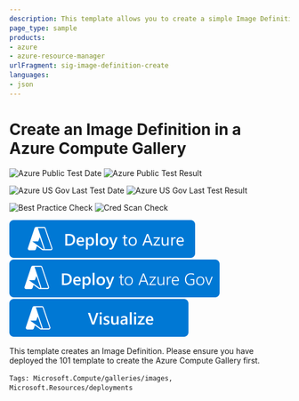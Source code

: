 ```yaml
---
description: This template allows you to create a simple Image Definition in a Azure Compute Gallery. Please ensure that you have run the Shared Image Gallery 101 Template before you deploy this.
page_type: sample
products:
- azure
- azure-resource-manager
urlFragment: sig-image-definition-create
languages:
- json
---
```

# Create an Image Definition in a Azure Compute Gallery

![Azure Public Test Date](https://azurequickstartsservice.blob.core.windows.net/badges/quickstarts/microsoft.compute/sig-image-definition-create/PublicLastTestDate.svg)
![Azure Public Test Result](https://azurequickstartsservice.blob.core.windows.net/badges/quickstarts/microsoft.compute/sig-image-definition-create/PublicDeployment.svg)

![Azure US Gov Last Test Date](https://azurequickstartsservice.blob.core.windows.net/badges/quickstarts/microsoft.compute/sig-image-definition-create/FairfaxLastTestDate.svg)
![Azure US Gov Last Test Result](https://azurequickstartsservice.blob.core.windows.net/badges/quickstarts/microsoft.compute/sig-image-definition-create/FairfaxDeployment.svg)

![Best Practice Check](https://azurequickstartsservice.blob.core.windows.net/badges/quickstarts/microsoft.compute/sig-image-definition-create/BestPracticeResult.svg)
![Cred Scan Check](https://azurequickstartsservice.blob.core.windows.net/badges/quickstarts/microsoft.compute/sig-image-definition-create/CredScanResult.svg)

[![Deploy To Azure](https://raw.githubusercontent.com/Azure/azure-quickstart-templates/master/1-CONTRIBUTION-GUIDE/images/deploytoazure.svg?sanitize=true)](https://portal.azure.com/#create/Microsoft.Template/uri/https%3A%2F%2Fraw.githubusercontent.com%2FAzure%2Fazure-quickstart-templates%2Fmaster%2Fquickstarts%2Fmicrosoft.compute%2Fsig-image-definition-create%2Fazuredeploy.json)
[![Deploy To Azure US Gov](https://raw.githubusercontent.com/Azure/azure-quickstart-templates/master/1-CONTRIBUTION-GUIDE/images/deploytoazuregov.svg?sanitize=true)](https://portal.azure.us/#create/Microsoft.Template/uri/https%3A%2F%2Fraw.githubusercontent.com%2FAzure%2Fazure-quickstart-templates%2Fmaster%2Fquickstarts%2Fmicrosoft.compute%2Fsig-image-definition-create%2Fazuredeploy.json)
[![Visualize](https://raw.githubusercontent.com/Azure/azure-quickstart-templates/master/1-CONTRIBUTION-GUIDE/images/visualizebutton.svg?sanitize=true)](http://armviz.io/#/?load=https%3A%2F%2Fraw.githubusercontent.com%2FAzure%2Fazure-quickstart-templates%2Fmaster%2Fquickstarts%2Fmicrosoft.compute%2Fsig-image-definition-create%2Fazuredeploy.json)

This template creates an Image Definition. Please ensure you have deployed the 101 template to create the Azure Compute Gallery first.

`Tags: Microsoft.Compute/galleries/images, Microsoft.Resources/deployments`
